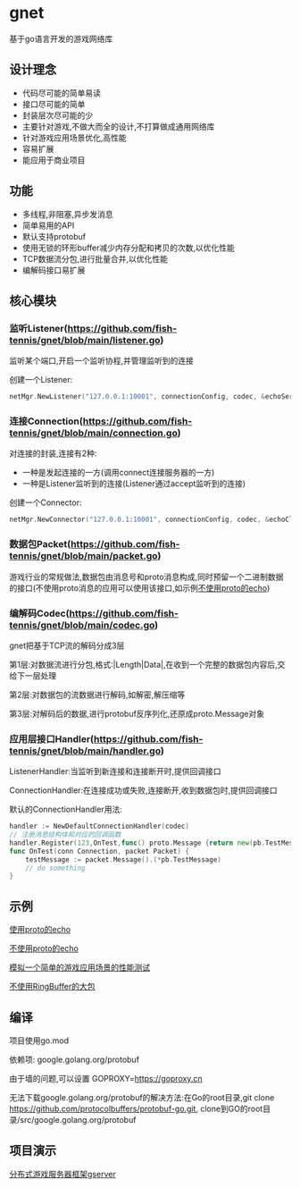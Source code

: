 # gnet
基于go语言开发的游戏网络库

## 设计理念
- 代码尽可能的简单易读
- 接口尽可能的简单
- 封装层次尽可能的少
- 主要针对游戏,不做大而全的设计,不打算做成通用网络库
- 针对游戏应用场景优化,高性能
- 容易扩展
- 能应用于商业项目

## 功能
- 多线程,非阻塞,异步发消息
- 简单易用的API
- 默认支持protobuf
- 使用无锁的环形buffer减少内存分配和拷贝的次数,以优化性能
- TCP数据流分包,进行批量合并,以优化性能
- 编解码接口易扩展

## 核心模块
### 监听Listener(https://github.com/fish-tennis/gnet/blob/main/listener.go)
监听某个端口,开启一个监听协程,并管理监听到的连接

创建一个Listener:
```go
netMgr.NewListener("127.0.0.1:10001", connectionConfig, codec, &echoServerHandler{}, &echoListenerHandler{})
```
### 连接Connection(https://github.com/fish-tennis/gnet/blob/main/connection.go)
对连接的封装,连接有2种:
- 一种是发起连接的一方(调用connect连接服务器的一方)
- 一种是Listener监听到的连接(Listener通过accept监听到的连接)

创建一个Connector:
```go
netMgr.NewConnector("127.0.0.1:10001", connectionConfig, codec, &echoClientHandler{}, nil)
```
### 数据包Packet(https://github.com/fish-tennis/gnet/blob/main/packet.go)
游戏行业的常规做法,数据包由消息号和proto消息构成,同时预留一个二进制数据的接口(不使用proto消息的应用可以使用该接口,如示例[不使用proto的echo](https://github.com/fish-tennis/gnet/blob/main/example/echo_data_test.go))
### 编解码Codec(https://github.com/fish-tennis/gnet/blob/main/codec.go)
gnet把基于TCP流的解码分成3层

第1层:对数据流进行分包,格式:|Length|Data|,在收到一个完整的数据包内容后,交给下一层处理

第2层:对数据包的流数据进行解码,如解密,解压缩等

第3层:对解码后的数据,进行protobuf反序列化,还原成proto.Message对象

### 应用层接口Handler(https://github.com/fish-tennis/gnet/blob/main/handler.go)
ListenerHandler:当监听到新连接和连接断开时,提供回调接口

ConnectionHandler:在连接成功或失败,连接断开,收到数据包时,提供回调接口

默认的ConnectionHandler用法:

```go
handler := NewDefaultConnectionHandler(codec)
// 注册消息结构体和对应的回调函数
handler.Register(123,OnTest,func() proto.Message {return new(pb.TestMessage)})
func OnTest(conn Connection, packet Packet) {
    testMessage := packet.Message().(*pb.TestMessage)
    // do something
}
```

## 示例
[使用proto的echo](https://github.com/fish-tennis/gnet/blob/main/example/echo_proto_test.go)

[不使用proto的echo](https://github.com/fish-tennis/gnet/blob/main/example/echo_data_test.go)

[模拟一个简单的游戏应用场景的性能测试](https://github.com/fish-tennis/gnet/blob/main/example/server_test.go)

[不使用RingBuffer的大包](https://github.com/niyaou/gnet/blob/main/example/big_packet_test.go)

## 编译
项目使用go.mod

依赖项: google.golang.org/protobuf

由于墙的问题,可以设置 GOPROXY=https://goproxy.cn

无法下载google.golang.org/protobuf的解决方法:在Go的root目录,git clone https://github.com/protocolbuffers/protobuf-go.git, clone到GO的root目录/src/google.golang.org/protobuf

## 项目演示

[分布式游戏服务器框架gserver](https://github.com/fish-tennis/gserver)
